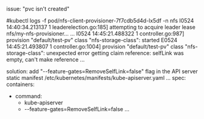 issue:
"pvc isn't created"

#kubectl logs -f pod/nfs-client-provisioner-7f7cdb5d4d-lx5df -n nfs
I0524 14:40:34.213137       1 leaderelection.go:185] attempting to acquire leader lease  nfs/my-nfs-provisioner...
...
I0524 14:45:21.488322       1 controller.go:987] provision "default/test-pv" class "nfs-storage-class": started
E0524 14:45:21.493807       1 controller.go:1004] provision "default/test-pv" class "nfs-storage-class": unexpected error getting claim reference: selfLink was empty, can't make reference
...


solution:
add "--feature-gates=RemoveSelfLink=false" flag in the API server static manifest /etc/kubernetes/manifests/kube-apiserver.yaml
...
spec:
  containers:
  - command:
    - kube-apiserver
    - --feature-gates=RemoveSelfLink=false
...
